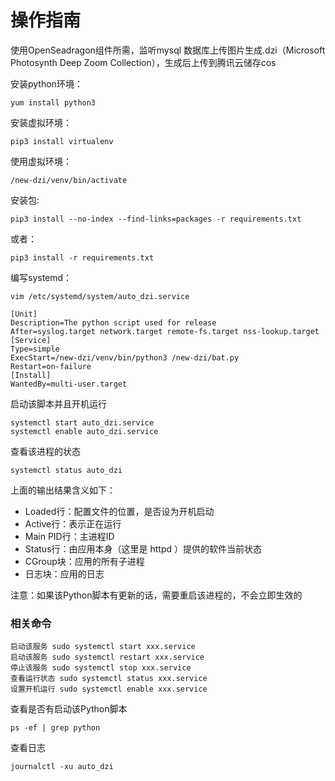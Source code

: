 # 操作指南
使用OpenSeadragon组件所需，监听mysql 数据库上传图片生成.dzi（Microsoft Photosynth Deep Zoom Collection），生成后上传到腾讯云储存cos

安装python环境：
```
yum install python3
```
安装虚拟环境：
```
pip3 install virtualenv
```
使用虚拟环境：
```
/new-dzi/venv/bin/activate
```
安装包:
```
pip3 install --no-index --find-links=packages -r requirements.txt
```                        
或者：
```
pip3 install -r requirements.txt
```
编写systemd：
```
vim /etc/systemd/system/auto_dzi.service
```

```
[Unit]
Description=The python script used for release
After=syslog.target network.target remote-fs.target nss-lookup.target
[Service]
Type=simple
ExecStart=/new-dzi/venv/bin/python3 /new-dzi/bat.py
Restart=on-failure
[Install]
WantedBy=multi-user.target
```


启动该脚本并且开机运行
```
systemctl start auto_dzi.service
systemctl enable auto_dzi.service
```


查看该进程的状态
```
systemctl status auto_dzi
```


上面的输出结果含义如下：

- Loaded行：配置文件的位置，是否设为开机启动
- Active行：表示正在运行
- Main PID行：主进程ID
- Status行：由应用本身（这里是 httpd ）提供的软件当前状态
- CGroup块：应用的所有子进程
- 日志块：应用的日志



注意：如果该Python脚本有更新的话，需要重启该进程的，不会立即生效的


### 相关命令
```
启动该服务 sudo systemctl start xxx.service
启动该服务 sudo systemctl restart xxx.service
停止该服务 sudo systemctl stop xxx.service
查看运行状态 sudo systemctl status xxx.service
设置开机运行 sudo systemctl enable xxx.service
```


查看是否有启动该Python脚本
```
ps -ef | grep python
```


查看日志
```
journalctl -xu auto_dzi
```


